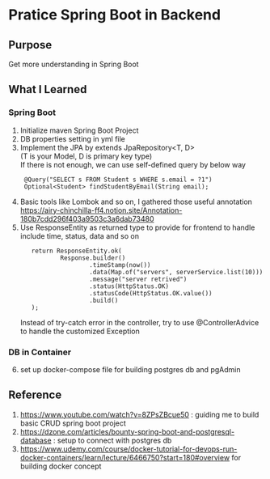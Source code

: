 # Pratice Spring Boot in Backend

## Purpose 
Get more understanding in Spring Boot

## What I Learned
### Spring Boot 
1. Initialize maven Spring Boot Project
2. DB properties setting in yml file 
3. Implement the JPA by extends JpaRepository<T, D>  
   (T is your Model, D is primary key type)  
   If there is not enough, we can use self-defined query by below way  
   ```   
    @Query("SELECT s FROM Student s WHERE s.email = ?1")
    Optional<Student> findStudentByEmail(String email);
   ```
4. Basic tools like Lombok and so on, I gathered those useful annotation   
   https://airy-chinchilla-ff4.notion.site/Annotation-180b7cdd296f403a9503c3a6dab73480
5. Use ResponseEntity<Response> as returned type to provide for frontend to handle  
   include time, status, data and so on  
   ```
      return ResponseEntity.ok(
              Response.builder()
                      .timeStamp(now())
                      .data(Map.of("servers", serverService.list(10)))
                      .message("server retrived")
                      .status(HttpStatus.OK)
                      .statusCode(HttpStatus.OK.value())
                      .build()
      );
   ```
   Instead of try-catch error in the controller, try to use @ControllerAdvice to handle the customized Exception
   
### DB in Container
6. set up docker-compose file for building postgres db and pgAdmin



## Reference
1. https://www.youtube.com/watch?v=8ZPsZBcue50 : guiding me to build basic CRUD spring boot project
2. https://dzone.com/articles/bounty-spring-boot-and-postgresql-database : setup to connect with postgres db
3. https://www.udemy.com/course/docker-tutorial-for-devops-run-docker-containers/learn/lecture/6466750?start=180#overview for building docker concept  
